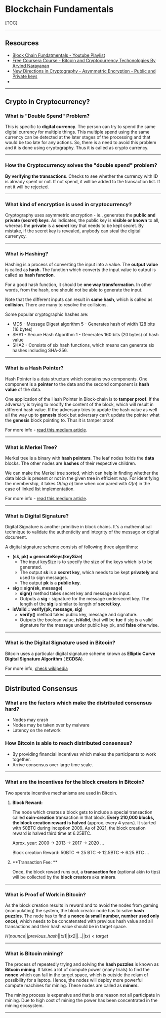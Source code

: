 #  Blockchain Fundamentals

[TOC]

---



## Resources

* [Block Chain Fundatmentals - Youtube Playlist](https://www.youtube.com/playlist?list=PLxVihxZC42nF_MCN9PTvZMIifRjx9cZ2J)
* [Free Coursera Course - Bitcoin and Cryptocurrency Techonologies By Arvind Narayanan](https://www.coursera.org/learn/cryptocurrency)
* [New Directions in Cryptography - Asymmetric Encryption - Public and Private keys](https://ee.stanford.edu/~hellman/publications/24.pdf)
* 



---

## Crypto in Cryptocurrency?

### What is "Double Spend" Problem?

This is specific to **digital currency**. The person can try to spend the same digital currency for multiple things. This multiple spend using the same currency can be detected at the later stages of the processing and that would be too late for any actions. So, there is a need to avoid this problem and it is done using cryptography. Thus it is called as crypto currency.

---

### How the Cryptocurrency solves the "double spend" problem?

**By verifying the transactions**. Checks to see whether the currency with ID is already spent or not. If not spend, it will be added to the transaction list. If not it will be rejected.

---

### What kind of encryption is used in cryptocurrency?

Cryptography uses asymmetric encryption - ie., generates the **public and private (secret) keys**. As indicates, the public key is **visible or known** to all, whereas the **private** is a **secret** key that needs to be kept secret. By mistake, if the secret key is revealed, anybody can steal the digital currenycy.

---

### What is Hashing?

Hashing is a process of converting the input into a value. The **output value** is called as **hash.** The function which converts the input value to output is called as **hash function**.

For a good hash function, it should be **one way transformation**. In other words, from the hash, one should not be able to generate the input.

Note that the different inputs can result in **same hash**, which is called as **collision**. There are many to resolve the collisions.

Some popular cryptographic hashes are:

* MD5 - Message Digest algorithm 5 - Generates hash of width 128 bits (16 bytes)
* SHA1 - Secure Hash Algorithm 1 - Generates 160 bits (20 bytes) of hash value
* SHA2 - Consists of six hash functions, which means can generate six hashes including SHA-256.

---

### What is a Hash Pointer?

Hash Pointer is a data structure which contains two components. One component is a **pointer** to the data and the second component is **hash value** of the data.

One application of the Hash Pointer in Block-chain is to **tamper proof**. If the adversary is trying to modify the content of the block, which will result in different hash value. If the adversary tries to update the hash value as well all the way up to **genesis** block but adversary can't update the pointer what the **genesis** block pointing to. Thus it is tamper proof.

For more info - [read this medium article](https://medium.com/@zhaohuabing/hash-pointers-and-data-structures-f85d5fe91659).

---

### What is Merkel Tree?

Merkel tree is a binary with **hash pointers**. The leaf nodes holds the **data** blocks. The other nodes are **hashes** of their respective children.

We can make the Merkel tree sorted, which can help in finding whether the data block is present or not in the given tree in efficient way. For identifying the membership, it takes $O(log\ n)$ time when compared with $O(n)$ in the case of linked list implementation.

For more info - [read this medium article](https://medium.com/@zhaohuabing/hash-pointers-and-data-structures-f85d5fe91659).

---

### What is Digital Signature?

Digital Signature is another primitive in block chains. It's a mathematical technique to validate the authenticity and integrity of the message or digital document.

A digital signature scheme consists of following three algorithms:

* **(sk, pk) = generateKeys(keySize)**
  * The input keySize is to specify the size of the keys which is to be generated.
  * The output **sk** is a **secret key**, which needs to be kept **privately** and used to sign messages.
  * The output **pk** is a **public key**. 
* **sig = sign(sk, message)**
  * **sign()** method takes secret key and message  as input.
  * Outputs a **sig** - signature for the message undersecret key. The length of the **sig** is similar to length of **secret key**.
* **isValid = verify(pk, message, sig)**
  * **verify()** method takes public key, message and signature.
  * Outputs the boolean value, **isValid**, that will be **tue** if sig is a valid signature for the message under public key pk, and **false** otherwise.

---

### What is the Digital Signature used in Bitcoin?

Bitcoin uses a particular digital signature scheme known as **Elliptic Curve Digital Signature Algorithm** ( **ECDSA**). 

For more info, [check wikipedia](https://en.wikipedia.org/wiki/Elliptic_Curve_Digital_Signature_Algorithm)

---



## Distributed Consensus

### What are the factors which make the distributed consensus hard?

* Nodes may crash
* Nodes may be taken over by malware
* Latency on the network

### How Bitcoin is able to reach distributed consensus?

* By providing financial incentives which makes the participants to work together.
* Arrive consensus over large time scale.

---

### What are the incentives for the block creators in Bitcoin?

Two sperate incentive mechanisms are used in Bitcoin.

1) **Block Reward:**

   The node which creates a block gets to include a special transaction called **coin-creation** transaction in that block. **Every 210,000 blocks, the block creation reward is halved** (approx. every 4 years). It started with 50BTC during inception 2009. As of 2021, the block creation reward is halved third time at 6.25BTC.

   Aprox. year: 2000 ->  2013 -> 2017 -> 2020 ...

   Block creation Reward: 50BTC -> 25 BTC -> 12.5BTC -> 6.25 BTC ...

2) **Transaction Fee: ** 

   Once, the block reward runs out, a **transaction fee** (optional akin to tips) will be collected by the **block creators** aka **miners**.

---

### What is Proof of Work in Bitcoin?

As the block creation results in reward and to avoid the nodes from gaming (manipulating) the system, the block creator node has to solve **hash puzzles**. The node has to find a **nonce (a small number, number used only once)**, which needs to be concatenated with previous hash value and all transactions and their hash value should be in target space.

$H(nounce || previous\_hash || tx1 || tx2 || ... || tx) < target$

---

### What is Bitcoin mining?

The process of repeatedly trying and solving the **hash puzzles** is known as **Bitcoin mining**. It takes a lot of compute power (many trials) to find the **nonce** which can fall in the target space, which is outside the relam of possibility for a laptop. Hence, the nodes will deploy more powerful compute machines for mining. These nodes are called as **miners**. 

The mining process is expensive and that is one reason not all participate in mining. Due to high cost of mining the power has been concentrated in the mining ecosystem.

---







